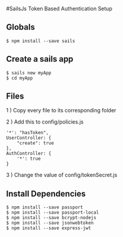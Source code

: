 #SailsJs Token Based Authentication Setup

## Globals
    $ npm install --save sails

## Create a sails app
    $ sails new myApp
    $ cd myApp

## Files
1 ) Copy every file to its corresponding folder

2 ) Add this to config/policies.js

    '*': "hasToken",
    UserController: {
        "create": true
    },
    AuthController: {
        '*': true
    }

3 ) Change the value of config/tokenSecret.js

## Install Dependencies

    $ npm install --save passport
    $ npm install --save passport-local
    $ npm install --save bcrypt-nodejs
    $ npm install --save jsonwebtoken
    $ npm install --save express-jwt
